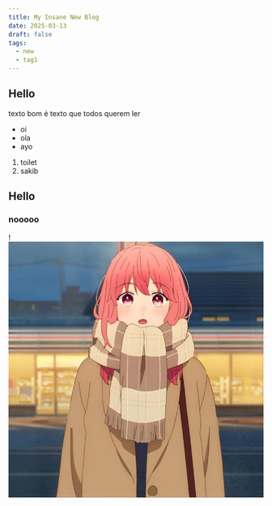 ```yaml
---
title: My Insane New Blog
date: 2025-03-13
draft: false
tags:
  - new
  - tag1
---
```




## Hello

texto bom é texto que todos querem ler

- oi
- ola
- ayo

1. toilet
2. sakib

## Hello

### nooooo
!![Image Description](/images/74c69d8f7600802b09f708d162a560c5.jpg)
